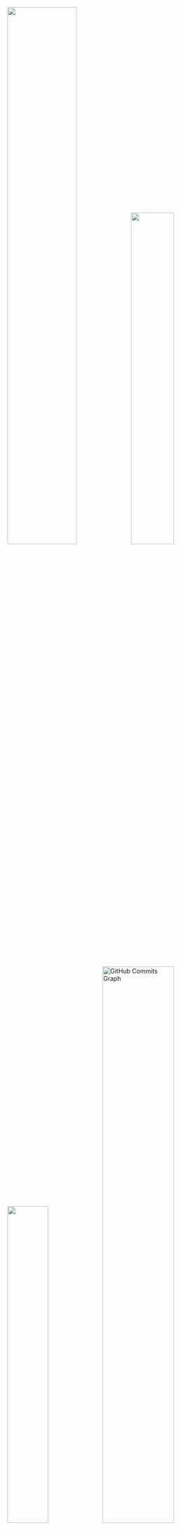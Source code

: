 <p align="left">
<img width="56%" src="https://github-readme-stats.vercel.app/api?username=TheD4N73&count_private=true&include_all_commits=true&show_icons=true&theme=dracula&icon_color=DAD3AF&hide_border=true&border_radius=15&bg_color=0d1117"/><img width="44%" src="http://github-readme-streak-stats.herokuapp.com?user=TheD4N73&theme=dracula&hide_border=true&date_format=M%20j%5B%2C%20Y%5D&background=0D1117&sideNums=FFF"/>
 <img width="43%" src="https://github-readme-stats.vercel.app/api/top-langs?username=TheD4N73&hide=c%23,scss&count_private=true&include_all_commits=true&show_icons=true&theme=dracula&icon_color=DAD3AF&layout=compact&hide_border=true&border_radius=15&bg_color=0d1117"/><img width="57%" src="https://activity-graph.herokuapp.com/graph?username=TheD4N73&theme=dracula&icon_color=DAD3AF&hide_border=true&border_radius=15&bg_color=0d1117&point=FFF" alt="GitHub Commits Graph" /></a>
</p>

## about.me
<p align="justify">
I am a Web Developer looking to gain experience in various projects to improve my knowledge. An apprentice with an easy natural ability to collaborate as a dynamic and dedicated professional.
When I'm not working, I study cybersecurity, play board games, and watch TV shows.
</p>

 

## techs && skills
<p align="justify">
 <img alt="HTML" src="https://img.shields.io/badge/html5-%230d1117.svg?style=for-the-badge&logo=html5"/>
 <img alt="CSS" src="https://img.shields.io/badge/css3-%230d1117.svg?style=for-the-badge&logo=css3&logoColor=1572B6"/>
 <img alt="Bootstrap CSS" src="https://img.shields.io/badge/bootstrap-%230d1117?style=for-the-badge&logo=bootstrap"/>
 <img alt="Python" src="https://img.shields.io/badge/python-%230d1117?style=for-the-badge&logo=python"/>
 <img alt="Django" src="https://img.shields.io/badge/django-%230d1117?style=for-the-badge&logo=django"/>
</p>
 
## social && contact
<p align="justify">
<a href="https://www.linkedin.com/in/gustavoamaral-me/"><img src="https://img.shields.io/badge/linkedin-%230d1117.svg?style=for-the-badge&logo=linkedin&logoColor=0077B5"/></a>
<a href="https://www.instagram.com/gustaxgusta"><img src="https://img.shields.io/badge/gustaxgusta-%230d1117.svg?style=for-the-badge&logo=Instagram&logoColor=#E4405F"/></a>
<a href="https://t.me/httpsguxta"><img src="https://img.shields.io/badge/Telegram-%230d1117?style=for-the-badge&logo=telegram&logoColor=#E4405F"/></a>
<a href="https://twitter.com/httpsguxta"><img src="https://img.shields.io/badge/@httpsguxta-%230d1117.svg?style=for-the-badge&logo=Twitter&logoColor=#1DA1F2"/></a>
</p>
